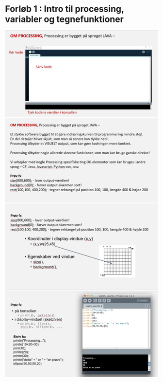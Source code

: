 # Forløb 1 : Intro til processing, variabler og tegnefunktioner

![brug af processing editor](processing_editor.jpg)
![om processing](pic2_om_processing.jpg)
![indbyggedefunktioner1](pic3_indbyggedefunktioner1.jpg)
![indbyggedefunktioner2](pic4_indbyggedefunktioner2.jpg)
